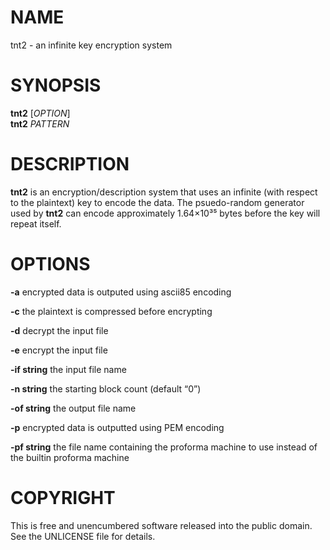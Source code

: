 # NAME

tnt2 - an infinite key encryption system

# SYNOPSIS

**tnt2** \[*OPTION*\]  
**tnt2** *PATTERN*

# DESCRIPTION

**tnt2** is an encryption/description system that uses an infinite (with
respect to the plaintext) key to encode the data. The psuedo-random
generator used by **tnt2** can encode approximately 1.64×10³⁵ bytes
before the key will repeat itself.

# OPTIONS

**-a** encrypted data is outputed using ascii85 encoding

**-c** the plaintext is compressed before encrypting

**-d** decrypt the input file

**-e** encrypt the input file

**-if string** the input file name

**-n string** the starting block count (default “0”)

**-of string** the output file name

**-p** encrypted data is outputted using PEM encoding

**-pf string** the file name containing the proforma machine to use
instead of the builtin proforma machine

# COPYRIGHT

This is free and unencumbered software released into the public domain.
See the UNLICENSE file for details.

